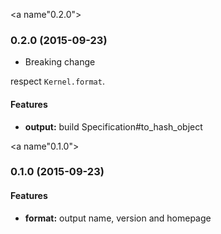<a name"0.2.0"></a>
### 0.2.0 (2015-09-23)

* Breaking change

respect `Kernel.format`.


#### Features

* **output:** build Specification#to_hash_object


<a name"0.1.0"></a>
### 0.1.0 (2015-09-23)

#### Features

* **format:** output name, version and homepage
